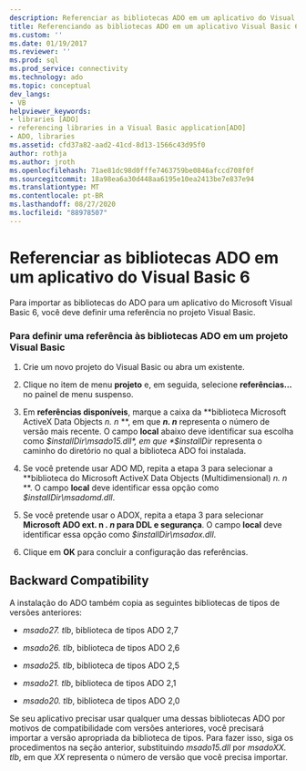 ```yaml
---
description: Referenciar as bibliotecas ADO em um aplicativo do Visual Basic 6
title: Referenciando as bibliotecas ADO em um aplicativo Visual Basic 6 | Microsoft Docs
ms.custom: ''
ms.date: 01/19/2017
ms.reviewer: ''
ms.prod: sql
ms.prod_service: connectivity
ms.technology: ado
ms.topic: conceptual
dev_langs:
- VB
helpviewer_keywords:
- libraries [ADO]
- referencing libraries in a Visual Basic application[ADO]
- ADO, libraries
ms.assetid: cfd37a82-aad2-41cd-8d13-1566c43d95f0
author: rothja
ms.author: jroth
ms.openlocfilehash: 71ae81dc98d0fffe7463759be0846afccd708f0f
ms.sourcegitcommit: 18a98ea6a30d448aa6195e10ea2413be7e837e94
ms.translationtype: MT
ms.contentlocale: pt-BR
ms.lasthandoff: 08/27/2020
ms.locfileid: "88978507"
---
```

# <a name="referencing-the-ado-libraries-in-a-visual-basic-6-application"></a>Referenciar as bibliotecas ADO em um aplicativo do Visual Basic 6
Para importar as bibliotecas do ADO para um aplicativo do Microsoft Visual Basic 6, você deve definir uma referência no projeto Visual Basic.  
  
### <a name="to-set-a-reference-to-the-ado-libraries-in-a-visual-basic-project"></a>Para definir uma referência às bibliotecas ADO em um projeto Visual Basic  
  
1.  Crie um novo projeto do Visual Basic ou abra um existente.  
  
2.  Clique no item de menu **projeto** e, em seguida, selecione **referências...** no painel de menu suspenso.  
  
3.  Em **referências disponíveis**, marque a caixa da **biblioteca Microsoft ActiveX Data Objects *n. n* **, em que ***n. n*** representa o número de versão mais recente. O campo **local** abaixo deve identificar sua escolha como *$installDir\msado15.dll*, em que *$installDir* representa o caminho do diretório no qual a biblioteca ADO foi instalada.  
  
4.  Se você pretende usar ADO MD, repita a etapa 3 para selecionar a **biblioteca do Microsoft ActiveX Data Objects (Multidimensional) *n. n* **. O campo **local** deve identificar essa opção como *$installDir\msadomd.dll*.  
  
5.  Se você pretende usar o ADOX, repita a etapa 3 para selecionar **Microsoft ADO ext. n *. n* para DDL e segurança**. O campo **local** deve identificar essa opção como *$installDir\msadox.dll*.  
  
6.  Clique em **OK** para concluir a configuração das referências.  
  
## <a name="backward-compatibility"></a>Backward Compatibility  
 A instalação do ADO também copia as seguintes bibliotecas de tipos de versões anteriores:  
  
-   *msado27. tlb*, biblioteca de tipos ADO 2,7  
  
-   *msado26. tlb*, biblioteca de tipos ADO 2,6  
  
-   *msado25. tlb*, biblioteca de tipos ADO 2,5  
  
-   *msado21. tlb*, biblioteca de tipos ADO 2,1  
  
-   *msado20. tlb*, biblioteca de tipos ADO 2,0  
  
 Se seu aplicativo precisar usar qualquer uma dessas bibliotecas ADO por motivos de compatibilidade com versões anteriores, você precisará importar a versão apropriada da biblioteca de tipos. Para fazer isso, siga os procedimentos na seção anterior, substituindo *msado15.dll* por *msadoXX. tlb*, em que *XX* representa o número de versão que você precisa importar.
